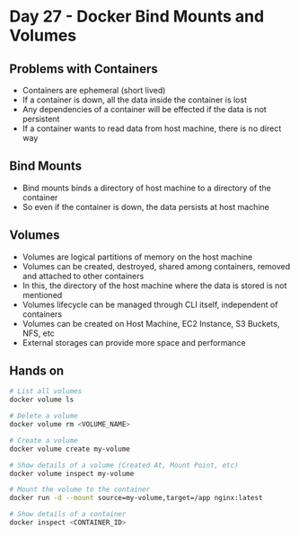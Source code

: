 # Day 27 - Docker Bind Mounts and Volumes

## Problems with Containers

- Containers are ephemeral (short lived)
- If a container is down, all the data inside the container is lost
- Any dependencies of a container will be effected if the data is not persistent
- If a container wants to read data from host machine, there is no direct way

## Bind Mounts

- Bind mounts binds a directory of host machine to a directory of the container
- So even if the container is down, the data persists at host machine

## Volumes

- Volumes are logical partitions of memory on the host machine
- Volumes can be created, destroyed, shared among containers, removed and attached to other containers
- In this, the directory of the host machine where the data is stored is not mentioned
- Volumes lifecycle can be managed through CLI itself, independent of containers
- Volumes can be created on Host Machine, EC2 Instance, S3 Buckets, NFS, etc
- External storages can provide more space and performance

## Hands on

```sh
# List all volumes
docker volume ls

# Delete a volume
docker volume rm <VOLUME_NAME>

# Create a volume
docker volume create my-volume

# Show details of a volume (Created At, Mount Point, etc)
docker volume inspect my-volume

# Mount the volume to the container
docker run -d --mount source=my-volume,target=/app nginx:latest

# Show details of a container
docker inspect <CONTAINER_ID>
```